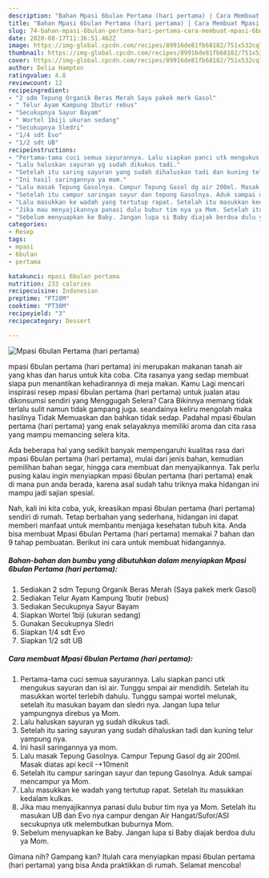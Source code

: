 ```yaml
---
description: "Bahan Mpasi 6bulan Pertama (hari pertama) | Cara Membuat Mpasi 6bulan Pertama (hari pertama) Yang Enak Banget"
title: "Bahan Mpasi 6bulan Pertama (hari pertama) | Cara Membuat Mpasi 6bulan Pertama (hari pertama) Yang Enak Banget"
slug: 74-bahan-mpasi-6bulan-pertama-hari-pertama-cara-membuat-mpasi-6bulan-pertama-hari-pertama-yang-enak-banget
date: 2020-08-17T11:36:51.462Z
image: https://img-global.cpcdn.com/recipes/89916de81fb68182/751x532cq70/mpasi-6bulan-pertama-hari-pertama-foto-resep-utama.jpg
thumbnail: https://img-global.cpcdn.com/recipes/89916de81fb68182/751x532cq70/mpasi-6bulan-pertama-hari-pertama-foto-resep-utama.jpg
cover: https://img-global.cpcdn.com/recipes/89916de81fb68182/751x532cq70/mpasi-6bulan-pertama-hari-pertama-foto-resep-utama.jpg
author: Delia Hampton
ratingvalue: 4.8
reviewcount: 12
recipeingredient:
- "2 sdm Tepung Organik Beras Merah Saya pakek merk Gasol"
- " Telur Ayam Kampung 1butir rebus"
- "Secukupnya Sayur Bayam"
- " Wortel 1biji ukuran sedang"
- "Secukupnya Sledri"
- "1/4 sdt Evo"
- "1/2 sdt UB"
recipeinstructions:
- "Pertama-tama cuci semua sayurannya. Lalu siapkan panci utk mengukus sayuran dan isi air. Tunggu smpai air mendidih. Setelah itu masukkan wortel terlebih dahulu. Tunggu sampai wortel melunak, setelah itu masukan bayam dan sledri nya. Jangan lupa telur yampungnya direbus ya Mom."
- "Lalu haluskan sayuran yg sudah dikukus tadi."
- "Setelah itu saring sayuran yang sudah dihaluskan tadi dan kuning telur yampung nya."
- "Ini hasil saringannya ya mom."
- "Lalu masak Tepung Gasolnya. Campur Tepung Gasol dg air 200ml. Masak diatas api kecil -+10menit"
- "Setelah itu campur saringan sayur dan tepung Gasolnya. Aduk sampai mencampur ya Mom."
- "Lalu masukkan ke wadah yang tertutup rapat. Setelah itu masukkan kedalam kulkas."
- "Jika mau menyajikannya panasi dulu bubur tim nya ya Mom. Setelah itu masukan UB dan Evo nya campur dengan Air Hangat/Sufor/ASI secukupnya utk melembutkan buburnya Mom."
- "Sebelum menyuapkan ke Baby. Jangan lupa si Baby diajak berdoa dulu ya Mom."
categories:
- Resep
tags:
- mpasi
- 6bulan
- pertama

katakunci: mpasi 6bulan pertama 
nutrition: 233 calories
recipecuisine: Indonesian
preptime: "PT28M"
cooktime: "PT38M"
recipeyield: "3"
recipecategory: Dessert

---
```



![Mpasi 6bulan Pertama (hari pertama)](https://img-global.cpcdn.com/recipes/89916de81fb68182/751x532cq70/mpasi-6bulan-pertama-hari-pertama-foto-resep-utama.jpg)


mpasi 6bulan pertama (hari pertama) ini merupakan makanan tanah air yang khas dan harus untuk kita coba. Cita rasanya yang sedap membuat siapa pun menantikan kehadirannya di meja makan.
Kamu Lagi mencari inspirasi resep mpasi 6bulan pertama (hari pertama) untuk jualan atau dikonsumsi sendiri yang Menggugah Selera? Cara Bikinnya memang tidak terlalu sulit namun tidak gampang juga. seandainya keliru mengolah maka hasilnya Tidak Memuaskan dan bahkan tidak sedap. Padahal mpasi 6bulan pertama (hari pertama) yang enak selayaknya memiliki aroma dan cita rasa yang mampu memancing selera kita.

Ada beberapa hal yang sedikit banyak mempengaruhi kualitas rasa dari mpasi 6bulan pertama (hari pertama), mulai dari jenis bahan, kemudian pemilihan bahan segar, hingga cara membuat dan menyajikannya. Tak perlu pusing kalau ingin menyiapkan mpasi 6bulan pertama (hari pertama) enak di mana pun anda berada, karena asal sudah tahu triknya maka hidangan ini mampu jadi sajian spesial.




Nah, kali ini kita coba, yuk, kreasikan mpasi 6bulan pertama (hari pertama) sendiri di rumah. Tetap berbahan yang sederhana, hidangan ini dapat memberi manfaat untuk membantu menjaga kesehatan tubuh kita. Anda bisa membuat Mpasi 6bulan Pertama (hari pertama) memakai 7 bahan dan 9 tahap pembuatan. Berikut ini cara untuk membuat hidangannya.

<!--inarticleads1-->

##### Bahan-bahan dan bumbu yang dibutuhkan dalam menyiapkan Mpasi 6bulan Pertama (hari pertama):

1. Sediakan 2 sdm Tepung Organik Beras Merah (Saya pakek merk Gasol)
1. Sediakan  Telur Ayam Kampung 1butir (rebus)
1. Sediakan Secukupnya Sayur Bayam
1. Siapkan  Wortel 1biji (ukuran sedang)
1. Gunakan Secukupnya Sledri
1. Siapkan 1/4 sdt Evo
1. Siapkan 1/2 sdt UB




<!--inarticleads2-->

##### Cara membuat Mpasi 6bulan Pertama (hari pertama):

1. Pertama-tama cuci semua sayurannya. Lalu siapkan panci utk mengukus sayuran dan isi air. Tunggu smpai air mendidih. Setelah itu masukkan wortel terlebih dahulu. Tunggu sampai wortel melunak, setelah itu masukan bayam dan sledri nya. Jangan lupa telur yampungnya direbus ya Mom.
1. Lalu haluskan sayuran yg sudah dikukus tadi.
1. Setelah itu saring sayuran yang sudah dihaluskan tadi dan kuning telur yampung nya.
1. Ini hasil saringannya ya mom.
1. Lalu masak Tepung Gasolnya. Campur Tepung Gasol dg air 200ml. Masak diatas api kecil -+10menit
1. Setelah itu campur saringan sayur dan tepung Gasolnya. Aduk sampai mencampur ya Mom.
1. Lalu masukkan ke wadah yang tertutup rapat. Setelah itu masukkan kedalam kulkas.
1. Jika mau menyajikannya panasi dulu bubur tim nya ya Mom. Setelah itu masukan UB dan Evo nya campur dengan Air Hangat/Sufor/ASI secukupnya utk melembutkan buburnya Mom.
1. Sebelum menyuapkan ke Baby. Jangan lupa si Baby diajak berdoa dulu ya Mom.




Gimana nih? Gampang kan? Itulah cara menyiapkan mpasi 6bulan pertama (hari pertama) yang bisa Anda praktikkan di rumah. Selamat mencoba!
